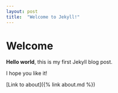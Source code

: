 ```yaml
---
layout: post
title:  "Welcome to Jekyll!"
---
```


# Welcome

**Hello world**, this is my first Jekyll blog post.

I hope you like it!

[Link to about]({% link about.md %})
